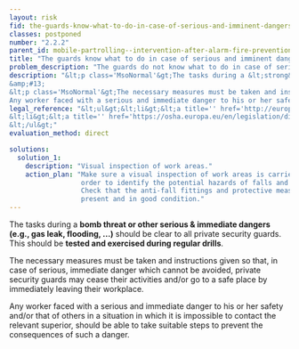 ```yaml
---
layout: risk
fid: the-guards-know-what-to-do-in-case-of-serious-and-imminent-dangers
classes: postponed
number: "2.2.2"
parent_id: mobile-partrolling--intervention-after-alarm-fire-prevention-and-emergency-procedures
title: "The guards know what to do in case of serious and imminent dangers."
problem_description: "The guards do not know what to do in case of serious and imminent dangers."
description: "&lt;p class='MsoNormal'&gt;The tasks during a &lt;strong&gt;bomb threat or other serious &amp;amp; immediate dangers (e.g., gas leak, flooding, ...)&lt;/strong&gt; should be clear to all private security guards. This should be &lt;strong&gt;tested and exercised during regular drills&lt;/strong&gt;.&lt;/p&gt;&amp;#13;
&amp;#13;
&lt;p class='MsoNormal'&gt;The necessary measures must be taken and instructions given so that, in case of serious, immediate danger which cannot be avoided, private security guards may cease their activities and/or go to a safe place by immediately leaving their workplace.&lt;/p&gt;&lt;p&gt;&amp;#13;
Any worker faced with a serious and immediate danger to his or her safety and/or that of others in a situation in which it is impossible to contact the relevant superior, should be able to take suitable steps to prevent the consequences of such a danger.&lt;/p&gt;"
legal_reference: "&lt;ul&gt;&lt;li&gt;&lt;a title='' href='http://europa.eu/legislation_summaries/employment_and_social_policy/health_hygiene_safety_at_work/c11113_en.htm' rel='nofollow' target='_blank'&gt;89/391/CEE Implementing measures to improve the health and safety of workers (framework directive).&lt;/a&gt;&lt;/li&gt;&amp;#13;
&lt;li&gt;&lt;a title='' href='https://osha.europa.eu/en/legislation/directives/workplaces-equipment-signs-personal-protective-equipment/osh-directives/2' rel='nofollow' target='_blank'&gt;89/654/EEC Directive on the minimum safety and health requirements for the workplace&lt;/a&gt;.&lt;/li&gt;&amp;#13;
&lt;/ul&gt;"
evaluation_method: direct

solutions:
  solution_1:
    description: "Visual inspection of work areas."
    action_plan: "Make sure a visual inspection of work areas is carried out in
                  order to identify the potential hazards of falls and slips.
                  Check that the anti-fall fittings and protective measures are
                  present and in good condition."
---
```

The tasks during a **bomb threat or other serious & immediate dangers (e.g.,
gas leak, flooding, ...)** should be clear to all private security guards.
This should be **tested and exercised during regular drills**.

The necessary measures must be taken and instructions given so that, in case
of serious, immediate danger which cannot be avoided, private security guards
may cease their activities and/or go to a safe place by immediately leaving
their workplace.

Any worker faced with a serious and immediate danger to his or her safety
and/or that of others in a situation in which it is impossible to contact the
relevant superior, should be able to take suitable steps to prevent the
consequences of such a danger.



